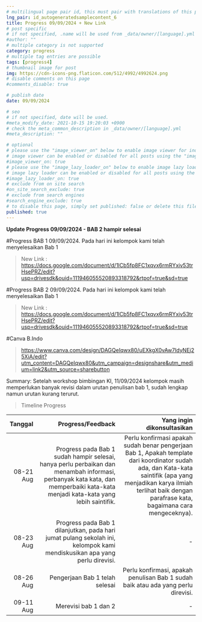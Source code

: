 ```yaml
---
# multilingual page pair id, this must pair with translations of this page. (This name must be unique)
lng_pair: id_autogeneratedsamplecontent_6
title: Progress 09/09/2024 + New Link
# post specific
# if not specified, .name will be used from _data/owner/[language].yml
#author: ""
# multiple category is not supported
category: progress
# multiple tag entries are possible
tags: [progress4]
# thumbnail image for post
img: https://cdn-icons-png.flaticon.com/512/4992/4992624.png
# disable comments on this page
#comments_disable: true

# publish date
date: 09/09/2024

# seo
# if not specified, date will be used.
#meta_modify_date: 2021-10-15 19:20:03 +0900
# check the meta_common_description in _data/owner/[language].yml
#meta_description: ""

# optional
# please use the "image_viewer_on" below to enable image viewer for individual pages or posts (_posts/ or [language]/_posts folders).
# image viewer can be enabled or disabled for all posts using the "image_viewer_posts: true" setting in _data/conf/main.yml.
#image_viewer_on: true
# please use the "image_lazy_loader_on" below to enable image lazy loader for individual pages or posts (_posts/ or [language]/_posts folders).
# image lazy loader can be enabled or disabled for all posts using the "image_lazy_loader_posts: true" setting in _data/conf/main.yml.
#image_lazy_loader_on: true
# exclude from on site search
#on_site_search_exclude: true
# exclude from search engines
#search_engine_exclude: true
# to disable this page, simply set published: false or delete this file
published: true
---
```


**Update Progress 09/09/2024 - BAB 2 hampir selesai**

#Progress BAB 1 09/09/2024.
Pada hari ini kelompok kami telah menyelesaikan Bab 1
> New Link : https://docs.google.com/document/d/1lCb5fp8FC1xqvx6rmRYxiv53trHsePRZ/edit?usp=drivesdk&ouid=111946055520893318792&rtpof=true&sd=true

#Progress BAB 2 09/09/2024. 
Pada hari ini kelompok kami telah menyelesaikan Bab 1
> New Link : https://docs.google.com/document/d/1lCb5fp8FC1xqvx6rmRYxiv53trHsePRZ/edit?usp=drivesdk&ouid=111946055520893318792&rtpof=true&sd=true

#Canva B.Indo
> https://www.canva.com/design/DAGQeIqwx80/uEXkgX0vAw7IdyNEj25XiA/edit?utm_content=DAGQeIqwx80&utm_campaign=designshare&utm_medium=link2&utm_source=sharebutton

Summary:
Setelah workshop bimbingan KI, 11/09/2024 kelompok masih memperlukan banyak revisi dalam urutan penulisan bab 1, sudah lengkap namun urutan kurang terurut.

> Timeline Progress

|       Tanggal       |   Progress/Feedback                           |     Yang ingin dikonsultasikan    |
| ------------------: | --------------------------------------------: | --------------------------------: |
|      08-21 Aug      | Progress pada Bab 1 sudah hampir selesai, hanya perlu perbaikan dan menambah informasi, perbanyak kata kata, dan memperbaiki kata-kata menjadi kata-kata yang lebih saintifik.| Perlu konfirmasi apakah sudah benar pengerjaan Bab 1, Apakah template dari koordinator sudah ada, dan Kata-kata saintifik (apa yang menjadikan karya ilmiah terlihat baik dengan parafrase kata, bagaimana cara mengeceknya). |
|      08-23 Aug      | Progress pada Bab 1 dilanjutkan, pada hari jumat pulang sekolah ini, kelompok kami mendiskusikan apa yang perlu direvisi. | - |
|      08-26 Aug      | Pengerjaan Bab 1 telah selesai | Perlu konfirmasi, apakah penulisan Bab 1 sudah baik atau ada yang perlu direvisi. |
|      09-11 Aug      | Merevisi bab 1 dan 2 | - |
